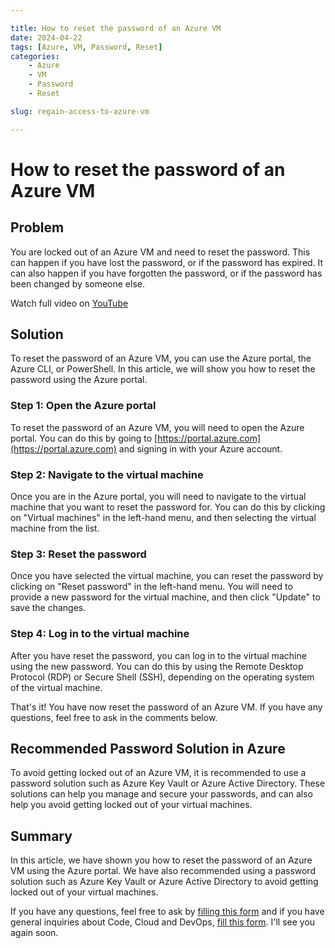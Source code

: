 ```yaml
---

title: How to reset the password of an Azure VM
date: 2024-04-22
tags: [Azure, VM, Password, Reset]
categories:
    - Azure
    - VM
    - Password
    - Reset

slug: regain-access-to-azure-vm

---
```


# How to reset the password of an Azure VM

## Problem

You are locked out of an Azure VM and need to reset the password. This can happen if you have lost the password, or if the password has expired. It can also happen if you have forgotten the password, or if the password has been changed by someone else.

Watch full video on [YouTube](https://youtu.be/vYkf4_KsrE0)

## Solution

To reset the password of an Azure VM, you can use the Azure portal, the Azure CLI, or PowerShell. In this article, we will show you how to reset the password using the Azure portal.

### Step 1: Open the Azure portal

To reset the password of an Azure VM, you will need to open the Azure portal. You can do this by going to [https://portal.azure.com](https://portal.azure.com) and signing in with your Azure account.

### Step 2: Navigate to the virtual machine

Once you are in the Azure portal, you will need to navigate to the virtual machine that you want to reset the password for. You can do this by clicking on "Virtual machines" in the left-hand menu, and then selecting the virtual machine from the list.

### Step 3: Reset the password

Once you have selected the virtual machine, you can reset the password by clicking on "Reset password" in the left-hand menu. You will need to provide a new password for the virtual machine, and then click "Update" to save the changes.

### Step 4: Log in to the virtual machine

After you have reset the password, you can log in to the virtual machine using the new password. You can do this by using the Remote Desktop Protocol (RDP) or Secure Shell (SSH), depending on the operating system of the virtual machine.

That's it! You have now reset the password of an Azure VM. If you have any questions, feel free to ask in the comments below.

## Recommended Password Solution in Azure

To avoid getting locked out of an Azure VM, it is recommended to use a password solution such as Azure Key Vault or Azure Active Directory. These solutions can help you manage and secure your passwords, and can also help you avoid getting locked out of your virtual machines.

## Summary

In this article, we have shown you how to reset the password of an Azure VM using the Azure portal. We have also recommended using a password solution such as Azure Key Vault or Azure Active Directory to avoid getting locked out of your virtual machines.

If you have any questions, feel free to ask by [filling this form](https://forms.gle/7a8YwiSH6GJQBT8j8) and if you have general inquiries about Code, Cloud and DevOps, [fill this form](https://forms.gle/nedwikkuZJRrSFBo8). I'll see you again soon.
